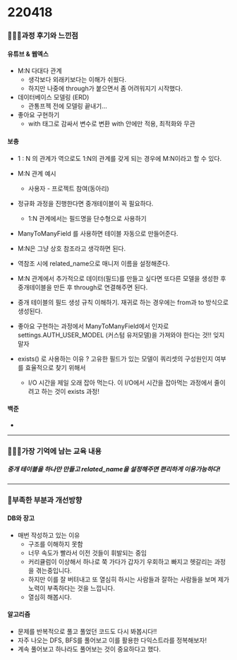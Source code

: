 # 220418

### 👨🏼‍🏫과정 후기와 느낀점

#### 유튜브 & 웹엑스

- M:N 다대다 관계
  - 생각보다 외래키보다는 이해가 쉬웠다.
  - 하지만 나중에 through가 붙으면서 좀 어려워지기 시작했다.
- 데이터베이스 모델링 (ERD)
  - 관통프젝 전에 모델링 끝내기...
- 좋아요 구현하기
  - with 태그로 감싸서 변수로 변환 with 안에만 적용, 최적화와 무관



#### 보충

- 1 : N 의 관계가 역으로도 1:N의 관계를 갖게 되는 경우에 M:N이라고 할 수 있다.
- M:N 관계 예시
  - 사용자 - 프로젝트 참여(동아리)

- 정규화 과정을 진행한다면 중개테이블이 꼭 필요하다.
  - 1:N 관계에서는 필드명을 단수형으로 사용하기

- ManyToManyField 를 사용하면 테이블 자동으로 만들어준다.
- M:N은 그냥 상호 참조라고 생각하면 된다.
- 역참조 시에 related_name으로 매니저 이름을 설정해준다. 
- M:N 관계에서 추가적으로 데이터(필드)를 만들고 싶다면 또다른 모델을 생성한 후 중개테이블을 만든 후 through로 연결해주면 된다.
- 중개 테이블의 필드 생성 규칙 이해하기. 재귀로 하는 경우에는 from과 to 방식으로 생성된다.
- 좋아요 구현하는 과정에서 ManyToManyField에서 인자로 settings.AUTH_USER_MODEL (커스텀 유저모델)을 가져와야 한다는 것!! 잊지말자
- exists() 로 사용하는 이유 ? 고유한 필드가 있는 모델이 쿼리셋의 구성원인지 여부를 효율적으로 찾기 위해서
  - I/O 시간을 제일 오래 잡아 먹는다. 이 I/O에서 시간을 잡아먹는 과정에서 줄이려고 하는 것이 exists 과정!




#### 백준

- 


---

### 💁🏼‍♂️가장 기억에 남는 교육 내용

##### 중개 테이블을 하나만 만들고 related_name을 설정해주면 편리하게 이용가능하다!

---

### 💫부족한 부분과 개선방향

#### DB와 장고

- 매번 작성하고 있는 이유
  - 구조를 이해하지 못함
  - 너무 속도가 빨라서 이전 것들이 휘발되는 중임
  - 커리큘럼이 이상해서 하나로 쭉 가다가 갑자기 우회하고 빠지고 헷갈리는 과정을 겪는중입니다.
  - 하지만 이를 잘 버텨내고 또 열심히 하시는 사람들과 잘하는 사람들을 보며 제가 노력이 부족하다는 것을 느낍니다.
  - 열심히 해봅시다.



#### 알고리즘

- 문제를 반복적으로 풀고 풀었던 코드도 다시 봐봅시다!!
- 자주 나오는 DFS, BFS를 풀어보고 이를 활용한 다익스트라를 정복해보자!
- 계속 풀어보고 하나라도 풀어보는 것이 중요하다고 했다.

